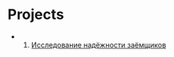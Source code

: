 # Projects

* 1. [Исследование надёжности заёмщиков](https://github.com/PhoenixAnalist/Projects/tree/main/Исследование%20надёжности%20заёмщиков)

